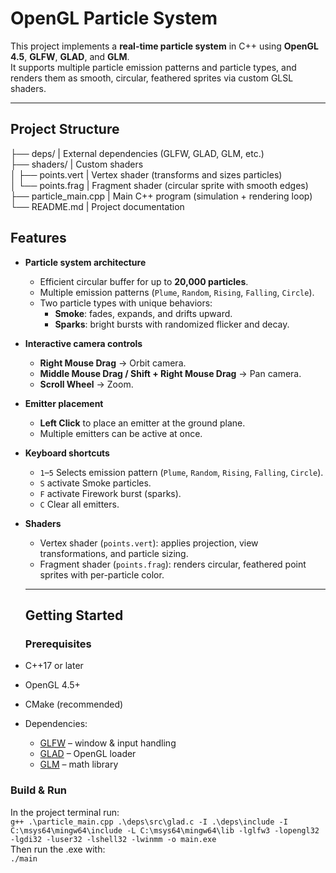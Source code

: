 # OpenGL Particle System

This project implements a **real-time particle system** in C++ using **OpenGL 4.5**, **GLFW**, **GLAD**, and **GLM**.  
It supports multiple particle emission patterns and particle types, and renders them as smooth, circular, feathered sprites via custom GLSL shaders.

---

## Project Structure
├── deps/ | External dependencies (GLFW, GLAD, GLM, etc.)  
├── shaders/  | Custom shaders  
│ ├── points.vert | Vertex shader (transforms and sizes particles)  
│ └── points.frag | Fragment shader (circular sprite with smooth edges)  
├── particle_main.cpp | Main C++ program (simulation + rendering loop)  
└── README.md | Project documentation  

## Features

- **Particle system architecture**
  - Efficient circular buffer for up to **20,000 particles**.
  - Multiple emission patterns (`Plume`, `Random`, `Rising`, `Falling`, `Circle`).
  - Two particle types with unique behaviors:
    - **Smoke**: fades, expands, and drifts upward.
    - **Sparks**: bright bursts with randomized flicker and decay.

- **Interactive camera controls**
  - **Right Mouse Drag** → Orbit camera.
  - **Middle Mouse Drag / Shift + Right Mouse Drag** → Pan camera.
  - **Scroll Wheel** → Zoom.

- **Emitter placement**
  - **Left Click** to place an emitter at the ground plane.
  - Multiple emitters can be active at once.

- **Keyboard shortcuts**
  - `1`–`5` Selects emission pattern (`Plume`, `Random`, `Rising`, `Falling`, `Circle`).
  - `S` activate Smoke particles.
  - `F` activate Firework burst (sparks).
  - `C` Clear all emitters.

- **Shaders**
  - Vertex shader (`points.vert`): applies projection, view transformations, and particle sizing.
  - Fragment shader (`points.frag`): renders circular, feathered point sprites with per-particle color.

  ---

  ## Getting Started

  ### Prerequisites
- C++17 or later
- OpenGL 4.5+
- CMake (recommended)
- Dependencies:
  - [GLFW](https://www.glfw.org/) – window & input handling
  - [GLAD](https://glad.dav1d.de/) – OpenGL loader
  - [GLM](https://github.com/g-truc/glm) – math library

### Build & Run
In the project terminal run:  
```g++ .\particle_main.cpp .\deps\src\glad.c -I .\deps\include -I C:\msys64\mingw64\include -L C:\msys64\mingw64\lib -lglfw3 -lopengl32 -lgdi32 -luser32 -lshell32 -lwinmm -o main.exe```  
Then run the .exe with:  
```./main```
